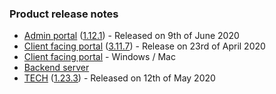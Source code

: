 ### Product release notes
* [Admin portal](/release-notes/admin) ([1.12.1](/release-notes/admin/v1.12.1)) - Released on 9th of June 2020
* [Client facing portal](/release-notes/portal) ([3.11.7](/release-notes/portal/v3.11)) - Release on 23rd of April 2020
* [Client facing portal](https://help.deskdirector.com/article/4uzjpwaiou-dd-portal-changelog) - Windows / Mac
* [Backend server](https://help.deskdirector.com/article/5ml4ieesph-server-changelog)
* [TECH](/release-notes/tech) ([1.23.3](/release-notes/tech/v1.23)) - Released on 12th of May 2020
